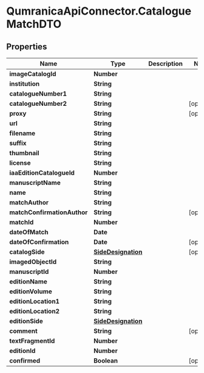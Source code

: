 # QumranicaApiConnector.CatalogueMatchDTO

## Properties

Name | Type | Description | Notes
------------ | ------------- | ------------- | -------------
**imageCatalogId** | **Number** |  | 
**institution** | **String** |  | 
**catalogueNumber1** | **String** |  | 
**catalogueNumber2** | **String** |  | [optional] 
**proxy** | **String** |  | [optional] 
**url** | **String** |  | 
**filename** | **String** |  | 
**suffix** | **String** |  | 
**thumbnail** | **String** |  | 
**license** | **String** |  | 
**iaaEditionCatalogueId** | **Number** |  | 
**manuscriptName** | **String** |  | 
**name** | **String** |  | 
**matchAuthor** | **String** |  | 
**matchConfirmationAuthor** | **String** |  | [optional] 
**matchId** | **Number** |  | 
**dateOfMatch** | **Date** |  | 
**dateOfConfirmation** | **Date** |  | [optional] 
**catalogSide** | [**SideDesignation**](SideDesignation.md) |  | [optional] 
**imagedObjectId** | **String** |  | 
**manuscriptId** | **Number** |  | 
**editionName** | **String** |  | 
**editionVolume** | **String** |  | 
**editionLocation1** | **String** |  | 
**editionLocation2** | **String** |  | 
**editionSide** | [**SideDesignation**](SideDesignation.md) |  | 
**comment** | **String** |  | [optional] 
**textFragmentId** | **Number** |  | 
**editionId** | **Number** |  | 
**confirmed** | **Boolean** |  | [optional] 


